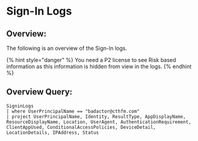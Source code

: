 # Sign-In Logs

## Overview:

The following is an overview of the Sign-In logs.&#x20;

{% hint style="danger" %}
You need a P2 license to see Risk based information as this information is hidden from view in the logs.&#x20;
{% endhint %}

## Overview Query:

```kusto
SigninLogs
| where UserPrincipalName == "badactor@cthfm.com"
| project UserPrincipalName, Identity, ResultType, AppDisplayName, ResourceDisplayName, Location, UserAgent, AuthenticationRequirement, ClientAppUsed, ConditionalAccessPolicies, DeviceDetail, LocationDetails, IPAddress, Status
```

